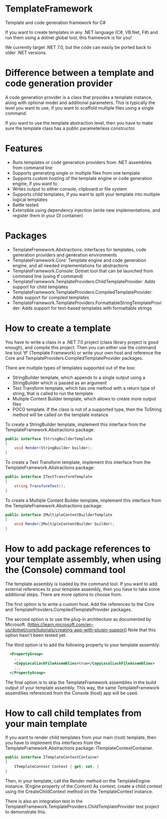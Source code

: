 # TemplateFramework
Template and code generation framework for C#

If you want to create templates in any .NET language (C#, VB.Net, F#) and run them using a dotnet global tool, this framework is for you!

We currently target .NET 7.0, but the code can easily be ported back to older .NET versions.

# Difference between a template and code generation provider
A code generation provider is a class that provides a template instance, along with optional model and additional parameters.
This is typically the level you want to use, if you want to scaffold multiple files using a single command.

If you want to use the template abstraction level, then you have to make sure the template class has a public parameterless constructor.

# Features
- Runs templates or code generation providers from .NET assemblies from command line
- Supports generating single or multiple files from one template
- Supports custom hosting of the template engine or code generation engine, if you want to
- Writes output to either console, clipboard or file system
- Supports child templates, if you want to split your template into multiple logical templates
- Battle tested
- Extensible using dependency injection (write new implementations, and register them in your DI container)

# Packages
- TemplateFramework.Abstractions: Interfaces for templates, code generation providers and generation environments
- TemplateFramework.Core: Template engine and code generation engine, and all needed implementations for abstractions
- TemplateFramework.Console: Dotnet tool that can be launched from command line (using tf command)
- TemplateFramework.TemplateProviders.ChildTemplateProvider: Adds support for child templates
- TemplateFramework.TemplateProviders.CompiledTemplateProvider: Adds support for compiled templates
- TemplateFramework.TemplateProviders.FormattableStringTemplateProvider: Adds support for text-based templates with formattable strings

# How to create a template
You have to write a class in a .NET 7.0 project (class library project is good enough), and compile this project.
Then you can either use the command line tool 'tf' (Template Framework) or write your own host and reference the Core and TemplateProviders.CompiledTemplateProvider packages.

There are multiple types of templates supported out of the box:
- StringBuilder template, which appends to a single output using a StringBuilder which is passed as an argument
- Text Transform template, which has one method with a return type of string, that is called to run the template
- Multiple Content Builder template, which allows to create more output files
- POCO template. If the class is not of a supported type, then the ToString method will be called on the template instance

To create a StringBuilder template, implement this interface from the TemplateFramework.Abstractions package:

```C#
public interface IStringBuilderTemplate
{
    void Render(StringBuilder builder);
}
```

To create a Text Transform template, implement this interface from the TemplateFramework.Abstractions package:

```C#
public interface ITextTransformTemplate
{
    string TransformText();
}
```

To create a Multiple Content Builder template, implement this interface from the TemplateFramework.Abstractions package:

```C#
public interface IMultipleContentBuilderTemplate
{
    void Render(IMultipleContentBuilder builder);
}
```

# How to add package references to your template assembly, when using the (Console) command tool
The template assembly is loaded by the command tool.
If you want to add external references to your template assembly, then you have to take some additional steps.
There are more options to choose from.

The first option is to write a custom host. Add the references to the Core and TemplateProviders.CompiledTemplateProvider packages.

The second option is to use the plug-in architecture as documented by Microsoft. (https://learn.microsoft.com/en-us/dotnet/core/tutorials/creating-app-with-plugin-support)
Note that this option hasn't been tested yet.

The third option is to add the following property to your template assembly:
```xml
  <PropertyGroup>
    ...
    <CopyLocalLockFileAssemblies>true</CopyLocalLockFileAssemblies>
    ...
  </PropertyGroup>
```

The final option is to skip the TemplateFramework assemblies in the build output of your template assembly. This way, the same TemplateFramework assemblies referenced from the Console (host) app will be used.

# How to call child templates from your main template
If you want to render child templates from your main (root) template, then you have to implement this interfaces from the TemplateFramework.Abstractions package: ITemplateContextContainer.

```C#
public interface ITemplateContextContainer
{
    ITemplateContext Context { get; set; }
}
```

Then, in your template, call the Render method on the TemplateEngine instance. (Engine property of the Context)
As context, create a child context using the CreateChildContext method on the TemplateContext instance.

There is also an integration test in the TemplateFramework.TemplateProviders.ChildTemplateProvider test project to demonstrate this.
